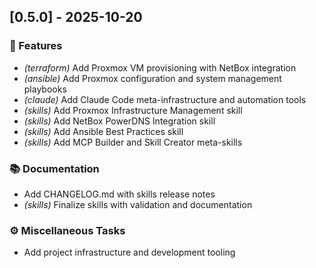 ## [0.5.0] - 2025-10-20

### 🚀 Features

- *(terraform)* Add Proxmox VM provisioning with NetBox integration
- *(ansible)* Add Proxmox configuration and system management playbooks
- *(claude)* Add Claude Code meta-infrastructure and automation tools
- *(skills)* Add Proxmox Infrastructure Management skill
- *(skills)* Add NetBox PowerDNS Integration skill
- *(skills)* Add Ansible Best Practices skill
- *(skills)* Add MCP Builder and Skill Creator meta-skills

### 📚 Documentation

- Add CHANGELOG.md with skills release notes
- *(skills)* Finalize skills with validation and documentation

### ⚙️ Miscellaneous Tasks

- Add project infrastructure and development tooling
